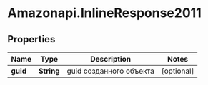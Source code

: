 # Amazonapi.InlineResponse2011

## Properties

Name | Type | Description | Notes
------------ | ------------- | ------------- | -------------
**guid** | **String** | guid созданного объекта | [optional] 


